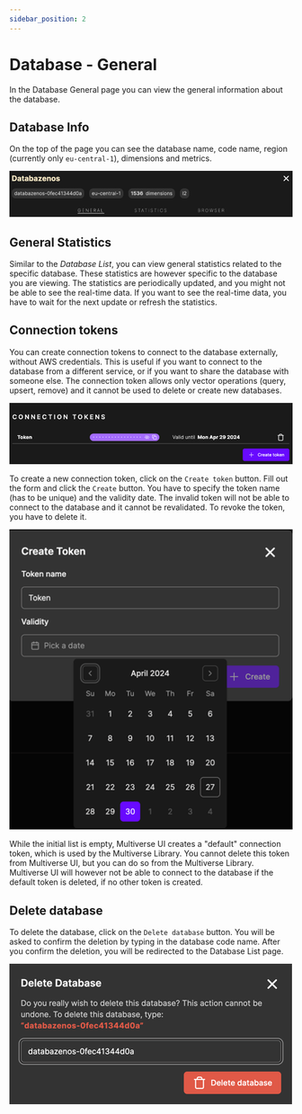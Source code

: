 ```yaml
---
sidebar_position: 2
---
```


# Database - General

In the Database General page you can view the general information about the database.

## Database Info

On the top of the page you can see the database name, code name, region (currently only `eu-central-1`), dimensions and metrics.

![Database info](../../../static/ui-docs-img/db-info.png)

## General Statistics

Similar to the *Database List*, you can view general statistics related to the specific database. These statistics are 
however specific to the database you are viewing. The statistics are periodically updated, and you might not be able to see
the real-time data. If you want to see the real-time data, you have to wait for the next update or refresh the statistics.

## Connection tokens

You can create connection tokens to connect to the database externally, without AWS credentials. This is useful if you want to
connect to the database from a different service, or if you want to share the database with someone else. The connection token
allows only vector operations (query, upsert, remove) and it cannot be used to delete or create new databases.

![Connection tokens](../../../static/ui-docs-img/conn-tokens.png)

To create a new connection token, click on the `Create token` button. Fill out the form and click the `Create` button.
You have to specify the token name (has to be unique) and the validity date. The invalid token will not be able to connect to
the database and it cannot be revalidated. To revoke the token, you have to delete it.

![Create token](../../../static/ui-docs-img/create-token.png)

While the initial list is empty, Multiverse UI creates a "default" connection token, which is used by the Multiverse
Library. You cannot delete this token from Multiverse UI, but you can do so from the Multiverse Library. Multiverse UI
will however not be able to connect to the database if the default token is deleted, if no other token is created.

## Delete database

To delete the database, click on the `Delete database` button. You will be asked to confirm the deletion by typing in the
database code name. After you confirm the deletion, you will be redirected to the Database List page.

![Delete database](../../../static/ui-docs-img/delete-db.png)